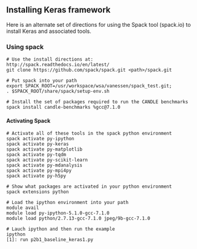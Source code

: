 ## Installing Keras framework

Here is an alternate set of directions for using the Spack tool
(spack.io) to install Keras and associated tools.

### Using spack

```
# Use the install directions at: http://spack.readthedocs.io/en/latest/
git clone https://github.com/spack/spack.git <path>/spack.git

# Put spack into your path
export SPACK_ROOT=/usr/workspace/wsa/vanessen/spack_test.git;
. $SPACK_ROOT/share/spack/setup-env.sh

# Install the set of packages required to run the CANDLE benchmarks
spack install candle-benchmarks %gcc@7.1.0
```

#### Activating Spack

```
# Activate all of these tools in the spack python environment
spack activate py-ipython
spack activate py-keras
spack activate py-matplotlib
spack activate py-tqdm
spack activate py-scikit-learn
spack activate py-mdanalysis
spack activate py-mpi4py
spack activate py-h5py

# Show what packages are activated in your python environment
spack extensions python

# Load the ipython environment into your path
module avail
module load py-ipython-5.1.0-gcc-7.1.0
module load python/2.7.13-gcc-7.1.0 jpeg/9b-gcc-7.1.0

# Lauch ipython and then run the example
ipython
[1]: run p2b1_baseline_keras1.py
```
